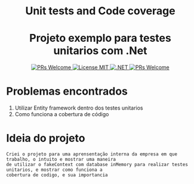 <h1 align="center"> Unit tests and Code coverage</h1>

<h1 align="center"> Projeto exemplo para testes unitarios com .Net</h1>

<p align="center">
  <a href="http://makeapullrequest.com">
    <img src="https://img.shields.io/badge/PRs-welcome-brightgreen.svg?style=flat-square" alt="PRs Welcome">
  </a>
  <a href="https://opensource.org/licenses/MIT">
    <img src="https://img.shields.io/badge/license-MIT-blue.svg?style=flat-square" alt="License MIT">
  </a>
    <a href="https://dotnet.microsoft.com/download/dotnet">
    <img src="https://img.shields.io/badge/.NET-5.0.4-blueviolet" alt=".NET">
  </a>
  <a href="https://nunit.org/">
   <img src="https://img.shields.io/badge/NUnit-%20-blue" alt="PRs Welcome">
  </a>
<p/>

# Problemas encontrados

1. Utilizar Entity framework dentro dos testes unitarios
2. Como funciona a cobertura de código

# Ideia do projeto

```
Criei o projeto para uma aprensentação interna da empresa em que trabalho, o intuito e mostrar uma maneira 
de utilizar o fakeContext com database inMemory para realizar testes unitarios, e mostrar como funciona a 
cobertura de codigo, e sua importancia
```
